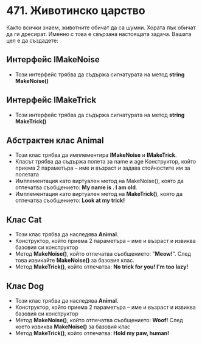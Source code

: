 # 471. Животинско царство
Както всички знаем, животните обичат да са шумни. Хората пък обичат да ги дресират. Именно с това е свързана настоящата задача. Вашата цел е да създадете:

## Интерфейс IMakeNoise
- Този интерфейс трябва да съдържа сигнатурата на метод **string MakeNoise()**

## Интерфейс IMakeTrick
- Този интерфейс трябва да съдържа сигнатурата на метод **string MakeTrick()**

## Абстрактен клас Animal
- Този клас трябва да имплементира **IMakeNoise** и **IMakeTrick**. 
- Класът трябва да съдържа полета за name и age 
 Конструктор, който приема 2 параметъра – име и възраст и задава стойностите им за полетата
- Имплементация като виртуален метод на MakeNoise(), която да отпечатва съобщението: **My name is <name>. I am <years> old**.
- Имплементация като виртуален метод на **MakeTrick()**, която да отпечатва съобщението: **Look at my trick!**

## Клас Cat
- Този клас трябва да наследява **Animal**. 
- Конструктор, който приема 2 параметъра – име и възраст и извиква базовия си конструктор
- Метод **MakeNoise()**, който отпечатва съобщението: "**Meow!**". След това извикайте **MakeNoise()** за базовия клас.
- Метод **MakeTrick()**, който отпечатва: **No trick for you! I'm too lazy!**

## Клас Dog
- Този клас трябва да наследява **Animal**. 
- Конструктор, който приема 2 параметъра – име и възраст и извиква базовия си конструктор
- Метод **MakeNoise()**, който отпечатва съобщението: **Woof!** След което извиква **MakeNoise()** за базовия клас
- Метод **MakeTrick()**, който отпечатва: **Hold my paw, human!**

